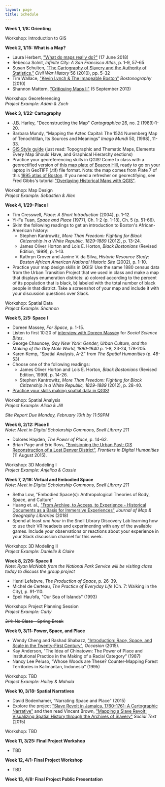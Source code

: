 ```yaml
---
layout: page
title: Schedule
---
```


**Week 1, 1/8: Orienting**

Workshop: Introduction to GIS

**Week 2, 1/15: What is a Map?**
- Laura Herbert, ["What do maps really do?"](https://www.thoughtco.com/what-do-maps-really-do-4088786) (17 June 2018)
- Rebecca Solnit, *Infinite City: A San Francisco Atlas*, p. 1-9, 57-65
- Susan Schulten, [“The Cartography of Slavery and the Authority of Statistics,”](http://www.mappingthenation.com/blog/wp-content/uploads/Cartography-of-Slavery.pdf) *Civil War History* 56 (2010), pp. 5–32
- Tim Wallace, ["Kevin Lynch & The Imageable Boston"](http://bostonography.com/2010/kevin-lynch-the-imageable-boston/) *Bostonography* (2010)
- Shannon Mattern, [“Critiquing Maps II”](https://wordsinspace.net/shannon/2013/09/05/critiquing-maps-ii/) (5 September 2013)

Workshop: Georeferencing<br>
*Project Example: Adam & Zach*

**Week 3, 1/22: Cartography**
- J.B. Harley, "Deconstructing the Map" *Cartographica* 26, no. 2 (1989):1-20.
- Barbara Mundy, “Mapping the Aztec Capital: The 1524 Nuremberg Map of Tenochtitlan, Its Sources and Meanings” *Imago Mundi* 50, (1998), 11-33. 
- [GIS Style guide](http://www.gismanual.com/style/) (just read: Topographic and Thematic Maps, Elements Every Map Should Have, and Graphical Hierarchy sections)
- Practice your georeferencing skills in QGIS! Come to class with a georectified version of [this map plate of Beacon Hill]({{site.baseurl}}/downloads/bromley-atlas-plate07-1895.tif), ready to go on your laptop in GeoTIFF (.tif) file format. Note: the map comes from Plate 7 of this [1895 atlas of Boston](https://archives.lib.state.ma.us/handle/2452/205989). If you need a refresher on georectifying, see Fred Gibbs's tutorial ["Overlaying Historical Maps with QGIS"](http://fredgibbs.net/tutorials/qgis/overlaying-historic-maps-with-qgis.html).

Workshop: Map Design<br>
*Project Example: Sebastien & Alex*

**Week 4, 1/29: Place I**
- Tim Cresswell, *Place: A Short Introduction* (2004), p. 1-12.
- Yi-Fu Tuan, *Space and Place* (1977), Ch. 1-2 (p. 1-18), Ch. 5 (p. 51-66). 
- Skim the following readings to get an introduction to Boston's African-American history:
	- Stephen Kantrowitz, *More Than Freedom: Fighting for Black Citizenship in a White Republic, 1829-1889* (2012), p. 13-24.
	- James Oliver Horton and Lois E. Horton, *Black Bostonians* (Revised Edition, 1999), p. 1-13.
	- Kathryn Grover and Janine V. da Silva, *Historic Resource Study: Boston African American National Historic Site* (2002), p. 1-10.
- Practice your map design skills in QGIS! Use the same 1880 census data from the Urban Transition Project that we used in class and make a map that displays enumeration districts: a) colored according to the percent of its population that is black, b) labeled with the total number of black people in that district. Take a screenshot of your map and include it with your discussion questions over Slack.

Workshop: Spatial Data<br>
*Project Example: Shannon*

**Week 5, 2/5: Space I**
- Doreen Massey, *For Space*, p. 1-15. 
- Listen to first 10:20 of [interview with Doreen Massey](https://www.youtube.com/watch?v=Quj4tjbTPxw) for *Social Science Bites*.
- George Chauncey, *Gay New York: Gender, Urban Culture, and the Making of the Gay Male World, 1890-1940* p. 1-8, 23-24, 178-205. 
- Karen Kemp, “Spatial Analysis, A-Z” from *The Spatial Humanities* (p. 48-53)
- Choose one of the following readings:
	- James Oliver Horton and Lois E. Horton, *Black Bostonians* (Revised Edition, 1999), p. 14-26.
	- Stephen Kantrowitz, *More Than Freedom: Fighting for Black Citizenship in a White Republic, 1829-1889* (2012), p. 28-40.
- [Practice your skills making spatial data in QGIS!]({{site.baseurl}}/week-05-homework)

Workshop: Spatial Analysis<br>
*Project Example: Alicia & Jill*

*Site Report Due Monday, February 10th by 11:59PM*

**Week 6, 2/12: Place II**<br>
*Note: Meet in Digital Scholarship Commons, Snell Library 211*
- Dolores Hayden, *The Power of Place*, p. 14-62.
- Brian Page and Eric Ross, ["Envisioning the Urban Past: GIS Reconstruction of a Lost Denver District"](https://www.frontiersin.org/articles/10.3389/fdigh.2015.00003/full), *Frontiers in Digital Humanities* (11 August 2015).

Workshop: 3D Modeling I<br>
*Project Example: Anjelica & Cassie*

**Week 7, 2/19: Virtual and Embodied Space**<br>
*Note: Meet in Digital Scholarship Commons, Snell Library 211*
- Setha Low, "Embodied Space(s): Anthropological Theories of Body, Space, and Culture”
- Huang et. al., ["From Archive, to Access, to Experience - Historical Documents as a Basis for Immersive Experiences"](https://doi.org/10.1080/15420353.2018.1498427) *Journal of Map & Geography Libraries* (2018)
- Spend at least *one hour* in the Snell Library Discovery Lab learning how to use their VR headsets and experimenting with any of the available games. Include your observations or reactions about your experience in your Slack discussion channel for this week.

Workshop: 3D Modeling II<br>
*Project Example: Danielle & Claire*

**Week 8, 2/26: Space II**<br>
*Note: Ryan McNabb from the National Park Service will be visiting class today to discuss the group project*

- Henri Lefebvre, *The Production of Space*, p. 26-39.
- Michel de Certeau, *The Practice of Everyday Life* (Ch. 7: Walking in the City), p. 91-110.
- Epeli Hau‘ofa, "Our Sea of Islands" (1993)

Workshop: Project Planning Session<br>
*Project Example: Carly*

~~3/4: No Class - Spring Break~~

**Week 9, 3/11: Power, Space, and Place**
- Wendy Cheng and Rashad Shabazz, ["Introduction: Race, Space, and Scale in the Twenty-First Century"](https://arcade.stanford.edu/occasion/introduction-race-space-and-scale-twenty-first-century), *Occasion* (2015).
- Kay Anderson, "The Idea of Chinatown: The Power of Place and Institutional Practice in the Making of a Racial Category” (1987)
- Nancy Lee Peluso, “Whose Woods are These? Counter-Mapping Forest Territories in Kalimantan, Indonesia” (1995)

Workshop: TBD<br>
*Project Example: Hailey & Mahala*

**Week 10, 3/18: Spatial Narratives**
- David Bodenhamer, “Narrating Space and Place" (2015)
- Explore the project ["Slave Revolt in Jamaica, 1760-1761: A Cartographic Narrative"](http://revolt.axismaps.com/) and then read Vincent Brown, ["Mapping a Slave Revolt: Visualizing Spatial History through the Archives of Slavery"](https://doi.org/10.1215/01642472-3315826) *Social Text* (2015)

Workshop: TBD<br>

**Week 11, 3/25: Final Project Workshop**
- TBD

**Week 12, 4/1: Final Project Workshop**
- TBD

**Week 13, 4/8: Final Project Public Presentation**
